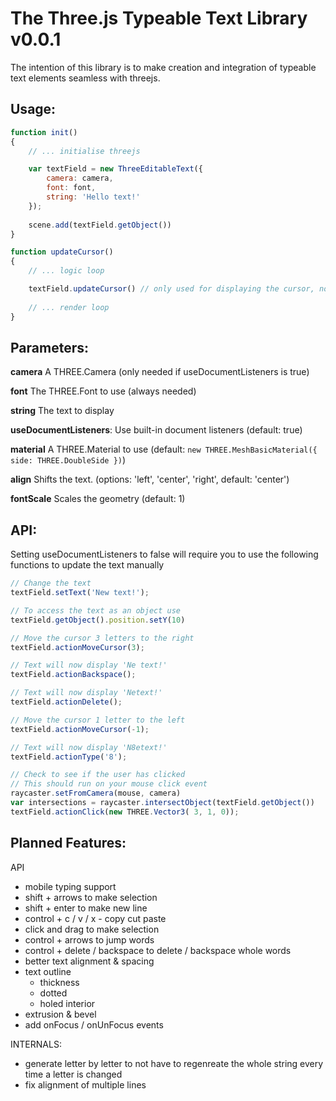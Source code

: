 # The Three.js Typeable Text Library v0.0.1

The intention of this library is to make creation and integration of typeable text elements seamless with threejs.

## Usage:
```javascript
function init()
{
    // ... initialise threejs

    var textField = new ThreeEditableText({
        camera: camera,
        font: font,
        string: 'Hello text!'
    });
    
    scene.add(textField.getObject())
}

function updateCursor()
{
    // ... logic loop

    textField.updateCursor() // only used for displaying the cursor, not necessary for functionality
    
    // ... render loop
}
```

## Parameters:

**camera** A THREE.Camera (only needed if useDocumentListeners is true)

**font** The THREE.Font to use (always needed)

**string** The text to display

**useDocumentListeners**: Use built-in document listeners (default: true)

**material** A THREE.Material to use (default: `new THREE.MeshBasicMaterial({ side: THREE.DoubleSide })`)

**align** Shifts the text. (options: 'left', 'center', 'right', default: 'center') 

**fontScale** Scales the geometry (default: 1)

## API:

Setting useDocumentListeners to false will require you to use the following functions to update the text manually

```javascript
// Change the text
textField.setText('New text!');

// To access the text as an object use
textField.getObject().position.setY(10)

// Move the cursor 3 letters to the right
textField.actionMoveCursor(3);

// Text will now display 'Ne text!'
textField.actionBackspace();

// Text will now display 'Netext!'
textField.actionDelete();

// Move the cursor 1 letter to the left
textField.actionMoveCursor(-1);

// Text will now display 'N8etext!'
textField.actionType('8');

// Check to see if the user has clicked
// This should run on your mouse click event
raycaster.setFromCamera(mouse, camera)
var intersections = raycaster.intersectObject(textField.getObject())
textField.actionClick(new THREE.Vector3( 3, 1, 0));
```

## Planned Features:

API
- mobile typing support
- shift + arrows to make selection
- shift + enter to make new line
- control + c / v / x - copy cut paste
- click and drag to make selection
- control + arrows to jump words
- control + delete / backspace to delete / backspace whole words
- better text alignment & spacing
- text outline
  - thickness
  - dotted
  - holed interior
- extrusion & bevel
- add onFocus / onUnFocus events

INTERNALS:
- generate letter by letter to not have to regenreate the whole string every time a letter is changed
- fix alignment of multiple lines